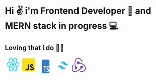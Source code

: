 
# Hi ✌ i'm Frontend Developer 🎨 and MERN stack in progress 💻
## Loving that i do 🚀🚀
<div style="display:flex;">
<img src="https://github.com/germanp007/portfoliodev/blob/main/src/assets/coding/react.png" alt="react" style="width:50px;height:50px;">
<img src="https://github.com/germanp007/portfoliodev/blob/main/src/assets/coding/js.png" alt="js" style="width:50px;height:50px;">
<img src="https://github.com/germanp007/portfoliodev/blob/main/src/assets/coding/ts.png" alt="ts" style="width:60px;height:60px;">
<img src="https://github.com/germanp007/portfoliodev/blob/main/src/assets/coding/tailwind.png" alt="tailwind" style="width:50px;height:50px;">
<img src="https://github.com/germanp007/portfoliodev/blob/main/src/assets/coding/redux.png" alt="redux" style="width:50px;height:50px;">
</div>
